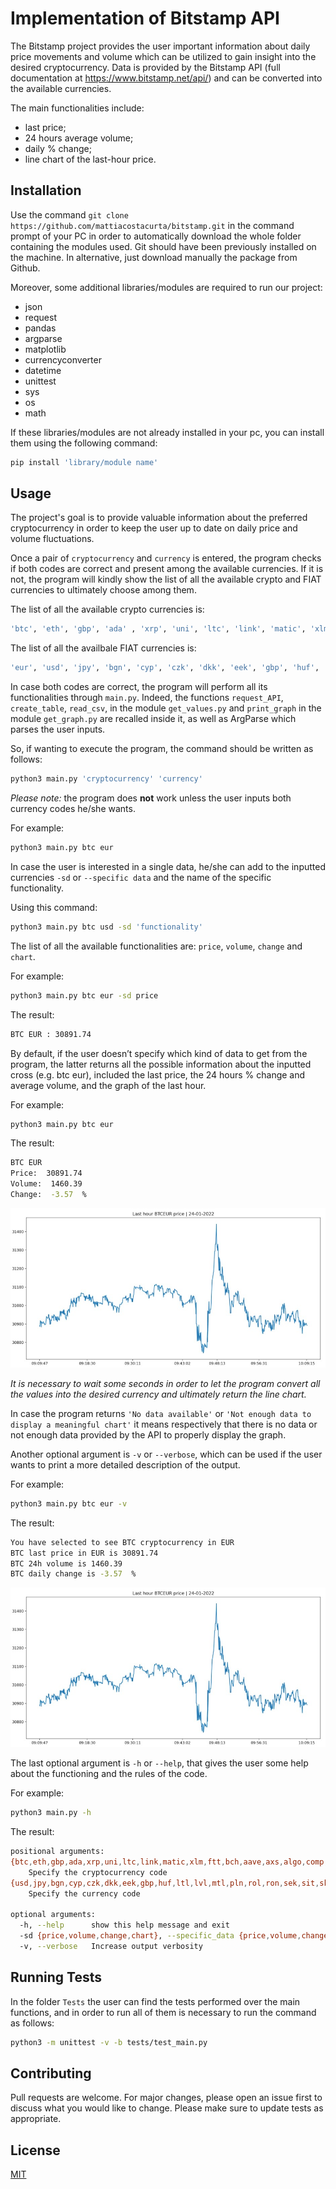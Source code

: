 # Implementation of Bitstamp API

The Bitstamp project provides the user important information about daily
price movements and volume which can be utilized to gain insight into the
desired cryptocurrency. Data is provided by the Bitstamp API (full 
documentation at https://www.bitstamp.net/api/) and can be converted into
the available currencies.

The main functionalities include: 

- last price;
- 24 hours average volume;
- daily % change;
- line chart of the last-hour price. 

## Installation

Use the command `git clone https://github.com/mattiacostacurta/bitstamp.git` in the command prompt of your PC in order to automatically download the whole folder containing the modules used. 
Git should have been previously installed on the machine. 
In alternative, just download manually the package from Github.

Moreover, some additional libraries/modules are required to run our project: 

- json
- request 
- pandas
- argparse
- matplotlib
- currencyconverter
- datetime
- unittest
- sys
- os
- math

If these libraries/modules are not already installed in your pc, you can install them using the following command:
```bash
pip install 'library/module name'
```

## Usage

The project's goal is to provide valuable information about the preferred cryptocurrency in order to keep the user up to date on daily price and volume fluctuations. 

Once a pair of `cryptocurrency` and `currency` is entered, the program checks if both codes are correct and present among the available currencies. If it is not, the program will kindly show the list of all the available crypto and FIAT currencies to ultimately choose among them.

The list of all the available crypto currencies is: 
```bash
'btc', 'eth', 'gbp', 'ada' , 'xrp', 'uni', 'ltc', 'link', 'matic', 'xlm', 'ftt', 'bch', 'aave', 'axs', 'algo', 'comp', 'snx', 'hbar', 'chz', 'cel', 'enj', 'bat', 'mkr', 'zrx', 'audio', 'skl', 'yfi' , 'sushi', 'alpha', 'storj', 'sxp', 'grt', 'uma', 'omg', 'knc', 'crv', 'sand', 'fet', 'rgt', 'slp', 'eurt', 'usdt', 'usdc', 'pax'
```

The list of all the availbale FIAT currencies is: 
```bash
'eur', 'usd', 'jpy', 'bgn', 'cyp', 'czk', 'dkk', 'eek', 'gbp', 'huf', 'ltl', 'lvl', 'mtl', 'pln', 'rol', 'ron', 'sek', 'sit', 'skk', 'chf', 'isk', 'nok', 'hrk', 'rub', 'trl', 'try', 'aud', 'brl', 'cad', 'cny', 'hkd', 'idr', 'ils', 'inr', 'krw', 'mxn', 'myr', 'nzd', 'php', 'sgd', 'thb', 'zar'
```

In case both codes are correct, the program will perform all its functionalities through `main.py`. Indeed, the functions  `request_API`, `
create_table`, `read_csv`, in the module `get_values.py` and `print_graph` in the module `get_graph.py` are recalled inside it, as well as ArgParse which parses the user inputs.


So, if wanting to execute the program, the command should be written as follows:
```bash
python3 main.py 'cryptocurrency' 'currency'
``` 

*Please note:* the program does **not** work unless the user inputs both  currency codes he/she wants.

For example: 
```bash
python3 main.py btc eur
```

In case the user is interested in a single data, he/she can add to the inputted currencies `-sd` or `--specific data` and the name of the specific functionality.

Using this command:
```bash
python3 main.py btc usd -sd 'functionality'
``` 

The list of all the available functionalities are: `price`, `volume`, `change` and `chart`. 

For example:
```bash
python3 main.py btc eur -sd price
```

The result:
```bash
BTC EUR : 30891.74
```

By default, if the user doesn’t specify which kind of data to get from the program, the latter returns all the possible information about the inputted cross (e.g. btc eur), included the last price, the 24 hours % change and average volume, and the graph of the last hour.

For example:
```bash
python3 main.py btc eur
```

The result:
```bash
BTC EUR
Price:  30891.74
Volume:  1460.39
Change:  -3.57  %
```
![btceur](btceur.jpg)

*It is necessary to wait some seconds in order to let the program convert all the values into the desired currency and ultimately return the line chart.*

In case the program returns `'No data available'` or `'Not enough data to display a meaningful chart'` it means respectively that there is no data or not enough data provided by the API to properly display the graph.

Another optional argument is `-v` or `--verbose`, which can be used if the user wants to print a more detailed description of the output.

For example: 
```bash
python3 main.py btc eur -v
```

The result: 
```bash
You have selected to see BTC cryptocurrency in EUR
BTC last price in EUR is 30891.74
BTC 24h volume is 1460.39
BTC daily change is -3.57  %
```
![btceur](btceur.jpg)

The last optional argument is `-h` or `--help`, that gives the user some help about the functioning and the rules of the code.

For example:
```bash
python3 main.py -h
```

The result:
```bash
positional arguments:
{btc,eth,gbp,ada,xrp,uni,ltc,link,matic,xlm,ftt,bch,aave,axs,algo,comp,snx,hbar,chz,cel,enj,bat,mkr,zrx,audio,skl,yfi,sushi,alpha,storj,sxp,grt,uma,omg,knc,crv,sand,fet,rgt,slp,eurt,usdt,usdc,pax}
    Specify the cryptocurrency code
{usd,jpy,bgn,cyp,czk,dkk,eek,gbp,huf,ltl,lvl,mtl,pln,rol,ron,sek,sit,skk,chf,isk,nok,hrk,rub,trl,try,aud,brl,cad,cny,hkd,idr,ils,inr,krw,mxn,myr,nzd,php,sgd,thb,zar}
    Specify the currency code

optional arguments:
  -h, --help      show this help message and exit
  -sd {price,volume,change,chart}, --specific_data {price,volume,change,chart}    Specify which information you want to know
  -v, --verbose   Increase output verbosity 
```

## Running Tests 

In the folder `Tests` the user can find the tests performed over the main functions, and in order to run all of them is necessary to run the command as follows:
```bash
python3 -m unittest -v -b tests/test_main.py
```

## Contributing

Pull requests are welcome. For major changes, please open an issue first to discuss what you would like to change. 
Please make sure to update tests as appropriate.

## License

[MIT](https://choosealicense.com/licenses/mit/)
